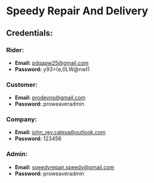 # Speedy Repair And Delivery

## Credentials:

### Rider:
- **Email:** pdqapw25@gmail.com
- **Password:** y93>(e,0LW@nwI1

### Customer:
- **Email:** prodevns@gmail.com
- **Password:** proweaveradmin

### Company:
- **Email:** john_rey.calesa@outlook.com
- **Password:** 123456

### Admin:
- **Email:** speedyrepair.speedy@gmail.com
- **Password:** proweaveradmin
